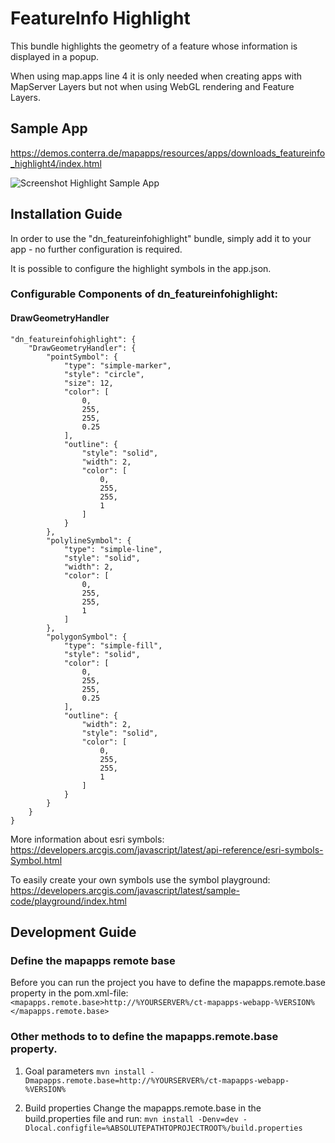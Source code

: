 # FeatureInfo Highlight
This bundle highlights the geometry of a feature whose information is displayed in a popup.

When using map.apps line 4 it is only needed when creating apps with MapServer Layers but not when using WebGL rendering and Feature Layers.

## Sample App
https://demos.conterra.de/mapapps/resources/apps/downloads_featureinfo_highlight4/index.html

![Screenshot Highlight Sample App](https://github.com/conterra/mapapps-featureinfo-highlight/blob/master/screenshot.JPG)

## Installation Guide
In order to use the "dn_featureinfohighlight" bundle, simply add it to your app - no further configuration is required.

It is possible to configure the highlight symbols in the app.json.

### Configurable Components of dn_featureinfohighlight:
#### DrawGeometryHandler
```
"dn_featureinfohighlight": {
    "DrawGeometryHandler": {
        "pointSymbol": {
            "type": "simple-marker",
            "style": "circle",
            "size": 12,
            "color": [
                0,
                255,
                255,
                0.25
            ],
            "outline": {
                "style": "solid",
                "width": 2,
                "color": [
                    0,
                    255,
                    255,
                    1
                ]
            }
        },
        "polylineSymbol": {
            "type": "simple-line",
            "style": "solid",
            "width": 2,
            "color": [
                0,
                255,
                255,
                1
            ]
        },
        "polygonSymbol": {
            "type": "simple-fill",
            "style": "solid",
            "color": [
                0,
                255,
                255,
                0.25
            ],
            "outline": {
                "width": 2,
                "style": "solid",
                "color": [
                    0,
                    255,
                    255,
                    1
                ]
            }
        }
    }
}
```

More information about esri symbols:
https://developers.arcgis.com/javascript/latest/api-reference/esri-symbols-Symbol.html

To easily create your own symbols use the symbol playground:
https://developers.arcgis.com/javascript/latest/sample-code/playground/index.html

## Development Guide
### Define the mapapps remote base
Before you can run the project you have to define the mapapps.remote.base property in the pom.xml-file:
`<mapapps.remote.base>http://%YOURSERVER%/ct-mapapps-webapp-%VERSION%</mapapps.remote.base>`

### Other methods to to define the mapapps.remote.base property.
1. Goal parameters
`mvn install -Dmapapps.remote.base=http://%YOURSERVER%/ct-mapapps-webapp-%VERSION%`

2. Build properties
Change the mapapps.remote.base in the build.properties file and run:
`mvn install -Denv=dev -Dlocal.configfile=%ABSOLUTEPATHTOPROJECTROOT%/build.properties`

